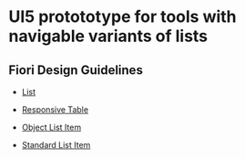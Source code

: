 # UI5 protototype for tools with navigable variants of lists

## Fiori Design Guidelines
* [List](https://ux.wdf.sap.corp/fiori-design-web/list-overview/)
* [Responsive Table](https://ux.wdf.sap.corp/fiori-design-web/responsive-table/)

* [Object List Item](https://ux.wdf.sap.corp/fiori-design-web/object-list-item/)
* [Standard List Item](https://ux.wdf.sap.corp/fiori-design-web/standard-list-item/)
